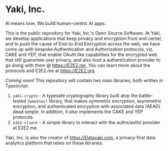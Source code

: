 # Yaki, Inc.
AI means love. We build human-centric AI apps.

This is the public repository for Yaki, Inc.'s Open Source Software. At Yaki, we develop applications that keep privacy and encryption front and center,
and to push the cause of End-to-End Encryption across the web, we have come up with bespoke Authentication and Authorization protocols, viz. CAKE and YEP,
that enable OAuth like capabilities for the encrypted web that still guarantee user privacy, and also host a authentication provider to go along with them
@ https://E2E2.me. You can learn more about the protocols and E2E2.me at https://E2E2.org

_Coming soon!_ This repository will contain two main libraries, both written in Typescript:
1. `yaki-crypto` - A typesafe cryptography library built atop the battle-tested `tweetnacl` library, that makes symmetric encryption, asymmetric encryption, and authenticated encryption with associated data (AEAD) dead simple. In addition, it also implements the CAKE and YEP protocols.
2. `e2e2-client` - A simple library to interact with the authn/authz provider at E2E2.me.

Yaki, Inc. is also the creator of https://Datayaki.com, a privacy-first data analytics platform that relies on these libraries.

<!---
yaki-inc/yaki-inc is a ✨ special ✨ repository because its `README.md` (this file) appears on your GitHub profile.
You can click the Preview link to take a look at your changes.
--->
